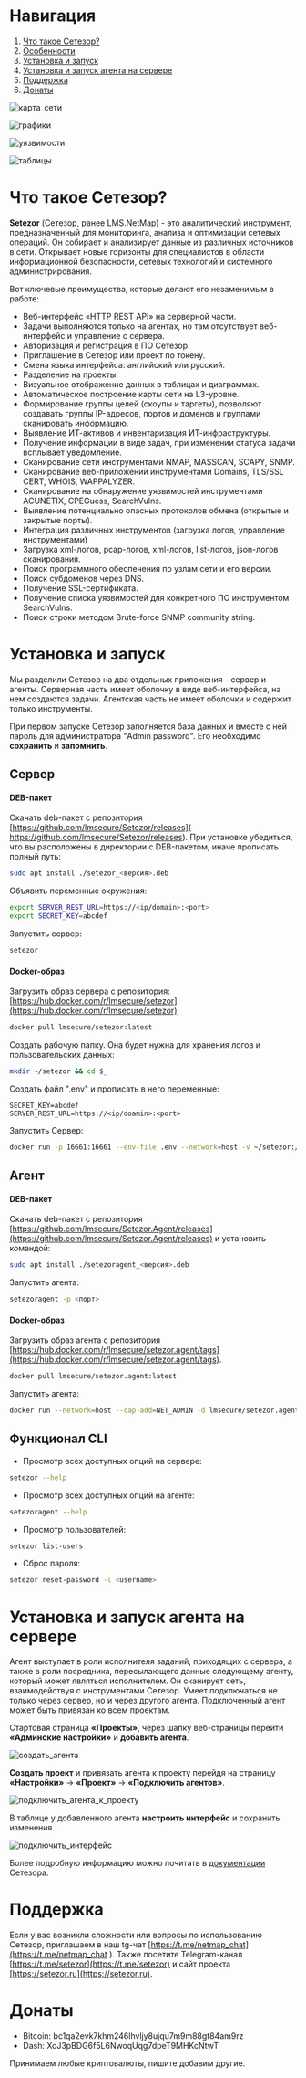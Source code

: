 # Навигация
1. [Что такое Сетезор?](#что-такое-сетезор)
2. [Особенности](#особенности-сетезор)
3. [Установка и запуск](установка-и-запуск) 
4. [Установка и запуск агента на сервере](#установка-и-запуск-агента-на-сервере)
5. [Поддержка](#поддержка)
6. [Донаты](#донаты)

![карта_сети](setezor/docs/4.png)

![графики](setezor/docs/5.png)

![уязвимости](setezor/docs/7.png)

![таблицы](setezor/docs/8.png)

# Что такое Сетезор?
 **Setezor** (Сетезор, ранее LMS.NetMap) - это аналитический инструмент, предназначенный для мониторинга, анализа и оптимизации сетевых операций. Он собирает и анализирует данные из различных источников в сети. Открывает новые горизонты для специалистов в области информационной безопасности, сетевых технологий и системного администрирования. 
 
 Вот ключевые преимущества, которые делают его незаменимым в работе:
- Веб-интерфейс «HTTP REST API» на серверной части.
- Задачи выполняются только на агентах, но там отсутствует веб-интерфейс и управление с сервера.
- Авторизация и регистрация в ПО Сетезор.
- Приглашение в Сетезор или проект по токену.
- Смена языка интерфейса: английский или русский.
- Разделение на проекты.
- Визуальное отображение данных в таблицах и диаграммах.
- Автоматическое построение карты сети на L3-уровне. 
- Формирование группы целей (скоупы и таргеты), позволяют создавать группы IP-адресов, портов и доменов и группами сканировать информацию.
- Выявление ИТ-активов и инвентаризация ИТ-инфраструктуры.
- Получение информации в виде задач, при изменении статуса задачи всплывает уведомление.
- Сканирование сети инструментами NMAP, MASSCAN, SCAPY, SNMP.
- Сканирование веб-приложений инструментами Domains, TLS/SSL CERT, WHOIS, WAPPALYZER.
- Сканирование на обнаружение уязвимостей инструментами ACUNETIX, CPEGuess, SearchVulns.
- Выявление потенциально опасных протоколов обмена (открытые и закрытые порты).
- Интеграция различных инструментов (загрузка логов, управление инструментами)
- Загрузка xml-логов, pcap-логов, xml-логов, list-логов, json-логов сканирования.
- Поиск программного обеспечения по узлам сети и его версии.
- Поиск субдоменов через DNS.
- Получение SSL-сертификата.
- Получение списка уязвимостей для конкретного ПО инструментом SearchVulns.
- Поиск строки методом Brute-force SNMP community string.

# Установка и запуск
Мы разделили Сетезор на два отдельных приложения - сервер и агенты. Серверная часть имеет оболочку в виде веб-интерфейса, на нем создаются задачи. Агентская часть не имеет оболочки и содержит только инструменты. 

При первом запуске Сетезор заполняется база данных и вместе с ней пароль для администратора "Admin password". Его необходимо **сохранить** и **запомнить**.

## Сервер
####  DEB-пакет
Скачать deb-пакет с репозитория [https://github.com/lmsecure/Setezor/releases]( https://github.com/lmsecure/Setezor/releases). При установке убедиться, что вы расположены в директории с DEB-пакетом, иначе прописать полный путь:

```bash
sudo apt install ./setezor_<версия>.deb
```

Объявить переменные окружения:

```bash
export SERVER_REST_URL=https://<ip/domain>:<port>
export SECRET_KEY=abcdef
```

Запустить сервер:

```bash
setezor
```

#### Docker-образ
Загрузить образ сервера с репозитория: [https://hub.docker.com/r/lmsecure/setezor](https://hub.docker.com/r/lmsecure/setezor)

```bash
docker pull lmsecure/setezor:latest
```

Создать рабочую папку. Она будет нужна для хранения логов и пользовательских данных:

```bash
mkdir ~/setezor && cd $_
```

Создать файл ".env" и прописать в него переменные:

```
SECRET_KEY=abcdef
SERVER_REST_URL=https://<ip/doamin>:<port>
```

Запустить Сервер:
```bash
docker run -p 16661:16661 --env-file .env --network=host -v ~/setezor:/root/.local/share/setezor -d lmsecure/setezor:latest
```

## Агент
####  DEB-пакет
Скачать deb-пакет с репозитория  [https://github.com/lmsecure/Setezor.Agent/releases](https://github.com/lmsecure/Setezor.Agent/releases) и установить командой: 

```bash
sudo apt install ./setezoragent_<версия>.deb
```

Запустить агента: 

```bash
setezoragent -p <порт>
```

#### Docker-образ
Загрузить образ агента с репозитория [https://hub.docker.com/r/lmsecure/setezor.agent/tags](https://hub.docker.com/r/lmsecure/setezor.agent/tags).

```bash
docker pull lmsecure/setezor.agent:latest
```

Запустить агента: 

```bash
docker run --network=host --cap-add=NET_ADMIN -d lmsecure/setezor.agent:latest
```

## Функционал CLI

- Просмотр всех доступных опций на сервере:

```bash
setezor --help
```

- Просмотр всех доступных опций на агенте:

```bash
setezoragent --help
```

- Просмотр пользователей: 

```bash
setezor list-users
```

-  Сброс пароля:

```bash
setezor reset-password -l <username>
```


# Установка и запуск агента на сервере
Агент выступает в роли исполнителя заданий, приходящих с сервера, а также в роли посредника, пересылающего данные следующему агенту, который может являться исполнителем. Он сканирует сеть, взаимодействуя с инструментами Сетезор. Умеет подключаться не только через сервер, но и через другого агента. Подключенный агент может быть привязан ко всем проектам.

Стартовая страница **«Проекты»**, через шапку веб-страницы перейти **«Админские настройки»** и **добавить агента**.

![создать_агента](setezor/docs/1.png)

**Создать проект** и привязать агента к проекту перейдя на страницу **«Настройки»** → **«Проект»** → **«Подключить агентов»**.

![подключить_агента_к_проекту](setezor/docs/2.png)

В таблице у добавленного агента **настроить интерфейс** и сохранить изменения.

![подключить_интерфейс](setezor/docs/3.png)

Более подробную информацию можно почитать в [документации](https://help.setezor.net) Сетезора.

# Поддержка
Если у вас возникли сложности или вопросы по использованию Сетезор, приглашаем в наш tg-чат  [https://t.me/netmap_chat](https://t.me/netmap_chat  ). Также посетите Telegram-канал [https://t.me/setezor](https://t.me/setezor) и сайт проекта [https://setezor.ru](https://setezor.ru).

# Донаты
- Bitcoin: bc1qa2evk7khm246lhvljy8ujqu7m9m88gt84am9rz
- Dash: XoJ3pBDG6f5L6NwoqUqg7dpeT9MHKcNtwT

Принимаем любые криптовалюты, пишите добавим другие.
